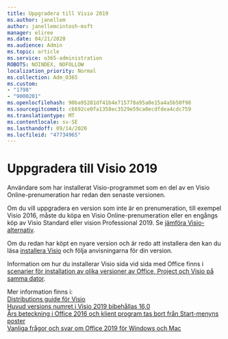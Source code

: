 ```yaml
---
title: Uppgradera till Visio 2019
ms.author: janellem
author: janellemcintosh-msft
manager: eliree
ms.date: 04/21/2020
ms.audience: Admin
ms.topic: article
ms.service: o365-administration
ROBOTS: NOINDEX, NOFOLLOW
localization_priority: Normal
ms.collection: Adm_O365
ms.custom:
- "1798"
- "9000201"
ms.openlocfilehash: 90ba95281df41b4e715778a95a0e15a4a5b50f98
ms.sourcegitcommit: c6692ce0fa1358ec3529e59ca0ecdfdea4cdc759
ms.translationtype: MT
ms.contentlocale: sv-SE
ms.lasthandoff: 09/14/2020
ms.locfileid: "47734965"
---
```

# <a name="upgrade-to-visio-2019"></a>Uppgradera till Visio 2019

Användare som har installerat Visio-programmet som en del av en Visio Online-prenumeration har redan den senaste versionen. 

Om du vill uppgradera en version som inte är en prenumeration, till exempel Visio 2016, måste du köpa en Visio Online-prenumeration eller en engångs köp av Visio Standard eller vision Professional 2019. Se [jämföra Visio-alternativ](https://products.office.com/visio/microsoft-visio-plans-and-pricing-compare-visio-options).

Om du redan har köpt en nyare version och är redo att installera den kan du läsa [installera Visio](https://support.office.com/article/f98f21e3-aa02-4827-9167-ddab5b025710?wt.mc_id=OfficeAdm_ClientDIA_Alchemy1798) och följa anvisningarna för din version. 

Information om hur du installerar Visio sida vid sida med Office finns i [scenarier för installation av olika versioner av Office, Project och Visio på samma dator](https://docs.microsoft.com/deployoffice/install-different-office-visio-and-project-versions-on-the-same-computer).

Mer information finns i:<br>
[Distributions guide för Visio](https://docs.microsoft.com/deployoffice/deployment-guide-for-visio)<br>
[Huvud versions numret i Visio 2019 bibehållas 16,0](https://docs.microsoft.com/deployoffice/office2019/overview#whats-stayed-the-same-in-office-2019)<br>
[Års beteckning i Office 2016 och klient program tas bort från Start-menyns poster](https://support.office.com/article/8fe5e052-76d2-49de-af30-2e84ed3da907?wt.mc_id=OfficeAdm_ClientDIA_Alchemy1798)<br>
[Vanliga frågor och svar om Office 2019 för Windows och Mac](https://support.microsoft.com/help/4133312) 
